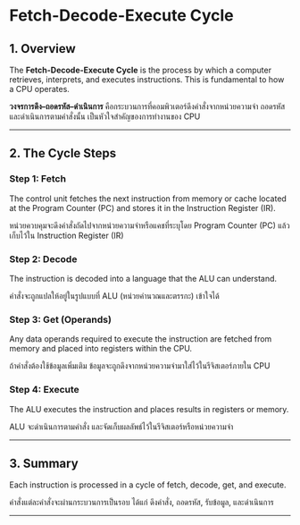 # Fetch-Decode-Execute Cycle

## 1. Overview

The **Fetch-Decode-Execute Cycle** is the process by which a computer retrieves, interprets, and executes instructions. This is fundamental to how a CPU operates.

**วงจรการดึง–ถอดรหัส–ดำเนินการ** คือกระบวนการที่คอมพิวเตอร์ดึงคำสั่งจากหน่วยความจำ ถอดรหัส และดำเนินการตามคำสั่งนั้น เป็นหัวใจสำคัญของการทำงานของ CPU

---

## 2. The Cycle Steps

### Step 1: Fetch

The control unit fetches the next instruction from memory or cache located at the Program Counter (PC) and stores it in the Instruction Register (IR).

หน่วยควบคุมจะดึงคำสั่งถัดไปจากหน่วยความจำหรือแคชที่ระบุโดย Program Counter (PC) แล้วเก็บไว้ใน Instruction Register (IR)

### Step 2: Decode

The instruction is decoded into a language that the ALU can understand.

คำสั่งจะถูกแปลให้อยู่ในรูปแบบที่ ALU (หน่วยคำนวณและตรรกะ) เข้าใจได้

### Step 3: Get (Operands)

Any data operands required to execute the instruction are fetched from memory and placed into registers within the CPU.

ถ้าคำสั่งต้องใช้ข้อมูลเพิ่มเติม ข้อมูลจะถูกดึงจากหน่วยความจำมาใส่ไว้ในรีจิสเตอร์ภายใน CPU

### Step 4: Execute

The ALU executes the instruction and places results in registers or memory.

ALU จะดำเนินการตามคำสั่ง และจัดเก็บผลลัพธ์ไว้ในรีจิสเตอร์หรือหน่วยความจำ

---

## 3. Summary

Each instruction is processed in a cycle of fetch, decode, get, and execute.

คำสั่งแต่ละคำสั่งจะผ่านกระบวนการเป็นรอบ ได้แก่ ดึงคำสั่ง, ถอดรหัส, รับข้อมูล, และดำเนินการ

---
